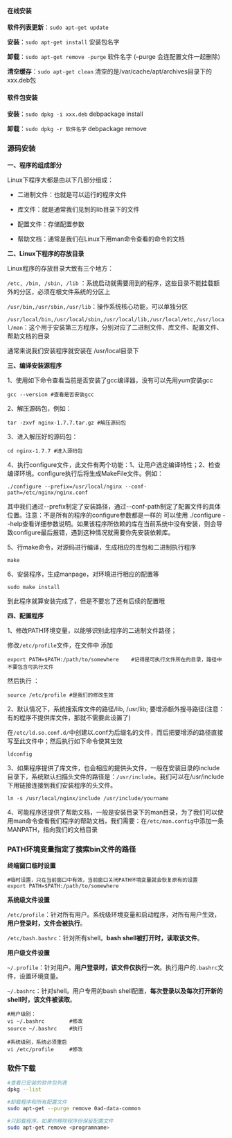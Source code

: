 #### 在线安装

**软件列表更新**：`sudo apt-get update`

**安装**：`sudo apt-get install` 安装包名字

**卸载**：`sudo apt-get remove -purge` 软件名字	(–purge	会连配置文件一起删除)

**清空缓存**：`sudo apt-get clean` 清空的是/var/cache/apt/archives目录下的xxx.deb包

#### 软件包安装

**安装**：`sudo dpkg -i xxx.deb`      	  debpackage install 

**卸载**：`sudo dpkg -r 软件名字`			 debpackage remove



### 源码安装

**一、程序的组成部分**

Linux下程序大都是由以下几部分组成：

* 二进制文件：也就是可以运行的程序文件

* 库文件：就是通常我们见到的lib目录下的文件

* 配置文件：存储配置参数

* 帮助文档：通常是我们在Linux下用man命令查看的命令的文档



**二、Linux下程序的存放目录**

Linux程序的存放目录大致有三个地方：

`/etc, /bin, /sbin, /lib` ：系统启动就需要用到的程序，这些目录不能挂载额外的分区，必须在根文件系统的分区上

`/usr/bin,/usr/sbin,/usr/lib`：操作系统核心功能，可以单独分区

`/usr/local/bin,/usr/local/sbin,/usr/local/lib,/usr/local/etc,/usr/local/man`：这个用于安装第三方程序，分别对应了二进制文件、库文件、配置文件、帮助文档的目录

通常来说我们安装程序就安装在 /usr/local目录下



**三、编译安装源程序**

1、使用如下命令查看当前是否安装了gcc编译器，没有可以先用yum安装gcc

```shell
gcc --version #查看是否安装gcc
```

2、解压源码包，例如：

```shell
tar -zxvf nginx-1.7.7.tar.gz #解压源码包
```

3、进入解压好的源码包：

```shell
cd nginx-1.7.7 #进入源码包
```

4、执行configure文件，此文件有两个功能：1、让用户选定编译特性；2、检查编译环境。configure执行后将生成MakeFile文件。例如：	

```shell
./configure --prefix=/usr/local/nginx --conf-path=/etc/nginx/nginx.conf
```

其中我们通过--prefix制定了安装路径，通过--conf-path制定了配置文件的具体位置。注意：不是所有的程序的configure参数都是一样的 可以使用 ./configure --help查看详细参数说明。如果该程序所依赖的库在当前系统中没有安装，则会导致configure最后报错，遇到这种情况就需要你先安装依赖库。

5、行make命令，对源码进行编译，生成相应的库包和二进制执行程序

```shell
make
```

6、安装程序，生成manpage，对环境进行相应的配置等

```shell
sudo make install
```

到此程序就算安装完成了，但是不要忘了还有后续的配置哦



**四、配置程序**

1、修改PATH环境变量，以能够识别此程序的二进制文件路径；

修改`/etc/profile`文件，在文件中 添加

```shell
export PATH=$PATH:/path/to/somewhere	#记得是可执行文件所在的目录，路径中不要包含可执行文件
```

然后执行 ：

```shell
source /etc/profile #是我们的修改生效 　
```

2、默认情况下，系统搜索库文件的路径/lib, /usr/lib; 要增添额外搜寻路径(注意：有的程序不提供库文件，那就不需要此设置了)

在`/etc/ld.so.conf.d/`中创建以.conf为后缀名的文件，而后把要增添的路径直接写至此文件中；然后执行如下命令使其生效

```shell
ldconfig
```

3、如果程序提供了库文件，也会相应的提供头文件，一般在安装目录的include目录下，系统默认扫描头文件的路径是：`/usr/include`。我们可以在/usr/include下用链接连接到我们安装程序的头文件。

```shell
ln -s /usr/local/nginx/include /usr/include/yourname
```

4、可能程序还提供了帮助文档，一般是安装目录下的man目录，为了我们可以使用man命令查看我们程序的帮助文档，我们需要：在`/etc/man.config`中添加一条MANPATH，指向我们的文档目录



### PATH环境变量指定了搜索bin文件的路径

**终端窗口临时设置**

```shell
#临时设置，只在当前窗口中有效，当前窗口关闭PATH环境变量就会恢复原有的设置
export PATH=$PATH:/path/to/somewhere
```

**系统级文件设置**

`/etc/profile`：针对所有用户。系统级环境变量和启动程序，对所有用户生效，**用户登录时，文件会被执行**。

`/etc/bash.bashrc`：针对所有shell。**bash shell被打开时，读取该文件**。

**用户级文件设置**

`~/.profile`：针对用户。**用户登录时，该文件仅执行一次**。执行用户的`.bashrc`文件，设置环境变量。

`~/.bashrc`：针对shell。用户专用的bash shell配置，**每次登录以及每次打开新的shell时，该文件被读取**。

```shell
#用户级别：
vi ~/.bashrc		#修改
source ~/.bashrc	#执行

#系统级别，系统必须重启
vi /etc/profile 	#修改

```



### 软件下载

```bash
#查看已安装的软件包列表
dpkg --list

#卸载程序和所有配置文件
sudo apt-get --purge remove 0ad-data-common

#只卸载程序。如果你移除程序但保留配置文件
sudo apt-get remove <programname>
```

